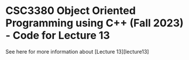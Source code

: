 # CSC3380 Object Oriented Programming using C++ (Fall 2023) - Code for Lecture 13

See here for more information about [Lecture 13][lecture13]

[lecture11]: https://teaching.hkaiser.org/fall2023/csc3380/course/lecture13.html

